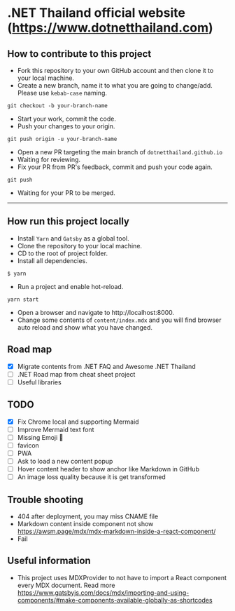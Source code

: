 # .NET Thailand official website (https://www.dotnetthailand.com)

## How to contribute to this project
- Fork this repository to your own GitHub account and then clone it to your local machine.
- Create a new branch, name it to what you are going to change/add. Please use `kebab-case` naming.
```
git checkout -b your-branch-name
```
- Start your work, commit the code.
- Push your changes to your origin.
```
git push origin -u your-branch-name
```
- Open a new PR targeting the main branch of `dotnetthailand.github.io`
- Waiting for reviewing.
- Fix your PR from PR's feedback, commit and push your code again.
```
git push
```
- Waiting for your PR to be merged.

---

## How run this project locally
- Install `Yarn` and `Gatsby` as a global tool.
- Clone the repository to your local machine.
- CD to the root of project folder.
- Install all dependencies.
```
$ yarn
```
- Run a project and enable hot-reload.
```
yarn start
```
- Open a browser and navigate to http://localhost:8000.
- Change some contents of `content/index.mdx` and you will find browser auto reload and show what you have changed.

## Road map
- [x] Migrate contents from .NET FAQ and Awesome .NET Thailand
- [ ] .NET Road map from cheat sheet project
- [ ] Useful libraries

## TODO
- [x] Fix Chrome local and supporting Mermaid
- [ ] Improve Mermaid text font
- [ ] Missing Emoji :wave:
- [ ] favicon
- [ ] PWA
- [ ] Ask to load a new content popup
- [ ] Hover content header to show anchor like Markdown in GitHub
- [ ] An image loss quality because it is get transformed

## Trouble shooting
- 404 after deployment, you may miss CNAME file
- Markdown content inside component not show https://awsm.page/mdx/mdx-markdown-inside-a-react-component/
- Fail

## Useful information
- This project uses MDXProvider to not have to import a React component every MDX document. Read more https://www.gatsbyjs.com/docs/mdx/importing-and-using-components/#make-components-available-globally-as-shortcodes
